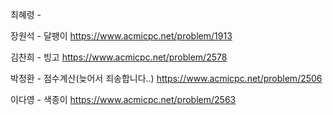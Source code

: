 최혜령 - 

장원석 - 달팽이 https://www.acmicpc.net/problem/1913

김찬희 - 빙고 https://www.acmicpc.net/problem/2578

박정환 - 점수계산(늦어서 죄송합니다..) https://www.acmicpc.net/problem/2506

이다영 - 색종이 https://www.acmicpc.net/problem/2563
